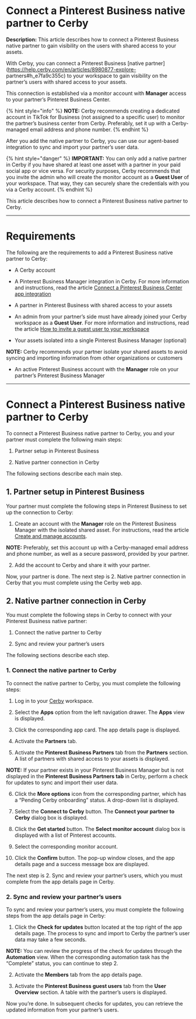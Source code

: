 # Connect a Pinterest Business native partner to Cerby

**Description:** This article describes how to connect a Pinterest Business native partner to gain visibility on the users with shared access to your assets.

With Cerby, you can connect a Pinterest Business [native
partner](https://help.cerby.com/en/articles/8980877-explore-
partners#h_e7fa9c355c) to your workspace to gain visibility on the partner’s
users with shared access to your assets.

This connection is established via a monitor account with **Manager** access
to your partner’s Pinterest Business Center.

{% hint style="info" %} **NOTE:** Cerby recommends creating a dedicated
account in TikTok for Business (not assigned to a specific user) to monitor
the partner’s business center from Cerby. Preferably, set it up with a Cerby-
managed email address and phone number. {% endhint %}

After you add the native partner to Cerby, you can use our agent-based
integration to sync and import your partner’s user data.

{% hint style="danger" %} **IMPORTANT:** You can only add a native partner in
Cerby if you have shared at least one asset with a partner in your paid social
app or vice versa. For security purposes, Cerby recommends that you invite the
admin who will create the monitor account as a **Guest User** of your
workspace. That way, they can securely share the credentials with you via a
Cerby account. {% endhint %}

This article describes how to connect a Pinterest Business native partner to
Cerby.

* * *

# **Requirements**

The following are the requirements to add a Pinterest Business native partner
to Cerby:

  * A Cerby account

  * A Pinterest Business Manager integration in Cerby. For more information and instructions, read the article [Connect a Pinterest Business Center app integration](https://help.cerby.com/en/articles/6119728-add-a-pinterest-business-center-integration)

  * A partner in Pinterest Business with shared access to your assets

  * An admin from your partner’s side must have already joined your Cerby workspace as a **Guest User**. For more information and instructions, read the article [How to invite a guest user to your workspace ](https://help.cerby.com/en/articles/8392946-how-to-invite-a-guest-user-to-your-workspace)

  * Your assets isolated into a single Pinterest Business Manager (optional)

**NOTE:** Cerby recommends your partner isolate your shared assets to avoid
syncing and importing information from other organizations or customers

  * An active Pinterest Business account with the **Manager** role on your partner’s Pinterest Business Manager

* * *

# **Connect a Pinterest Business native partner to Cerby**

To connect a Pinterest Business native partner to Cerby, you and your partner
must complete the following main steps:

  1. Partner setup in Pinterest Business

  2. Native partner connection in Cerby

The following sections describe each main step.

## **1\. Partner setup in Pinterest Business**

Your partner must complete the following steps in Pinterest Business to set up
the connection to Cerby:

  1. Create an account with the **Manager** role on the Pinterest Business Manager with the isolated shared asset. For instructions, read the article [Create and manage accounts](https://help.pinterest.com/en/business/article/create-and-manage-accounts).

**NOTE:** Preferably, set this account up with a Cerby-managed email address
and phone number, as well as a secure password, provided by your partner.

  2. Add the account to Cerby and share it with your partner.

Now, your partner is done. The next step is 2\. Native partner connection in
Cerby that you must complete using the Cerby web app.

## **2\. Native partner connection in Cerby**

You must complete the following steps in Cerby to connect with your Pinterest
Business native partner:

  1. Connect the native partner to Cerby

  2. Sync and review your partner’s users

The following sections describe each step.

### 1\. Connect the native partner to Cerby

To connect the native partner to Cerby, you must complete the following steps:

  1. Log in to your [Cerby](http://app.cerby.com) workspace.

  2. Select the **Apps** option from the left navigation drawer. The **Apps** view is displayed.

  3. Click the corresponding app card. The app details page is displayed.

  4. Activate the **Partners** tab.

  5. Activate the **Pinterest Business Partners** tab from the **Partners** section. A list of partners with shared access to your assets is displayed.

**NOTE:** If your partner exists in your Pinterest Business Manager but is not
displayed in the **Pinterest Business Partners tab** in Cerby, perform a check
for updates to sync and import their user data.

  6. Click the **More options** icon from the corresponding partner, which has a “Pending Cerby onboarding” status. A drop-down list is displayed.

  7. Select the **Connect to Cerby** button. The **Connect your partner to Cerby** dialog box is displayed.

  8. Click the **Get started** button. The **Select monitor account** dialog box is displayed with a list of Pinterest accounts.

  9. Select the corresponding monitor account.

  10. Click the **Confirm** button. The pop-up window closes, and the app details page and a success message box are displayed.

The next step is 2\. Sync and review your partner’s users, which you must
complete from the app details page in Cerby.

### 2\. Sync and review your partner’s users

To sync and review your partner’s users, you must complete the following steps
from the app details page in Cerby:

  1. Click the **Check for updates** button located at the top right of the app details page. The process to sync and import to Cerby the partner’s user data may take a few seconds.

**NOTE:** You can review the progress of the check for updates through the
**Automation** view. When the corresponding automation task has the “Complete”
status, you can continue to step 2.

  2. Activate the **Members** tab from the app details page.

  3. Activate the **Pinterest Business guest users** tab from the **User Overview** section. A table with the partner’s users is displayed.

Now you’re done. In subsequent checks for updates, you can retrieve the
updated information from your partner’s users.

